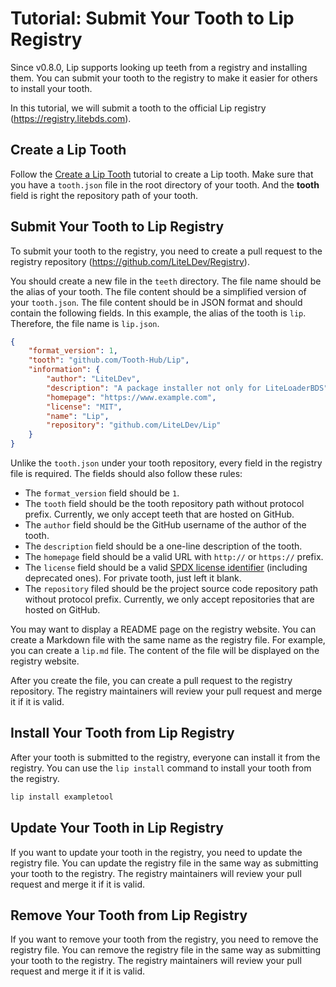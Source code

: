 # Tutorial: Submit Your Tooth to Lip Registry

Since v0.8.0, Lip supports looking up teeth from a registry and installing them. You can submit your tooth to the registry to make it easier for others to install your tooth.

In this tutorial, we will submit a tooth to the official Lip registry (<https://registry.litebds.com>).

## Create a Lip Tooth

Follow the [Create a Lip Tooth](tutorials/create_a_lip_tooth.md) tutorial to create a Lip tooth. Make sure that you have a `tooth.json` file in the root directory of your tooth. And the **tooth** field is right the repository path of your tooth.

## Submit Your Tooth to Lip Registry

To submit your tooth to the registry, you need to create a pull request to the registry repository (<https://github.com/LiteLDev/Registry>).

You should create a new file in the `teeth` directory. The file name should be the alias of your tooth. The file content should be a simplified version of your `tooth.json`. The file content should be in JSON format and should contain the following fields. In this example, the alias of the tooth is `lip`. Therefore, the file name is `lip.json`.

```json
{
    "format_version": 1,
    "tooth": "github.com/Tooth-Hub/Lip",
    "information": {
        "author": "LiteLDev",
        "description": "A package installer not only for LiteLoaderBDS",
        "homepage": "https://www.example.com",
        "license": "MIT",
        "name": "Lip",
        "repository": "github.com/LiteLDev/Lip"
    }
}
```

Unlike the `tooth.json` under your tooth repository, every field in the registry file is required. The fields should also follow these rules:

- The `format_version` field should be `1`.
- The `tooth` field should be the tooth repository path without protocol prefix. Currently, we only accept teeth that are hosted on GitHub.
- The `author` field should be the GitHub username of the author of the tooth.
- The `description` field should be a one-line description of the tooth.
- The `homepage` field should be a valid URL with `http://` or `https://` prefix.
- The `license` field should be a valid [SPDX license identifier](https://spdx.org/licenses/) (including deprecated ones). For private tooth, just left it blank.
- The `repository` filed should be the project source code repository path without protocol prefix. Currently, we only accept repositories that are hosted on GitHub.

You may want to display a README page on the registry website. You can create a Markdown file with the same name as the registry file. For example, you can create a `lip.md` file. The content of the file will be displayed on the registry website.

After you create the file, you can create a pull request to the registry repository. The registry maintainers will review your pull request and merge it if it is valid.

## Install Your Tooth from Lip Registry

After your tooth is submitted to the registry, everyone can install it from the registry. You can use the `lip install` command to install your tooth from the registry.

```bash
lip install exampletool
```

## Update Your Tooth in Lip Registry

If you want to update your tooth in the registry, you need to update the registry file. You can update the registry file in the same way as submitting your tooth to the registry. The registry maintainers will review your pull request and merge it if it is valid.

## Remove Your Tooth from Lip Registry

If you want to remove your tooth from the registry, you need to remove the registry file. You can remove the registry file in the same way as submitting your tooth to the registry. The registry maintainers will review your pull request and merge it if it is valid.